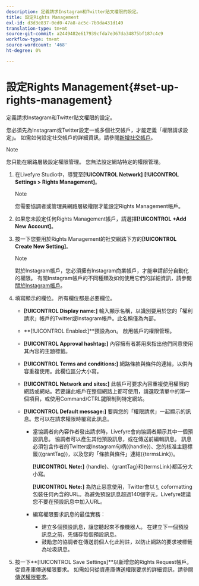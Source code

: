 ```yaml
---
description: 定義請求Instagram和Twitter貼文權限的設定。
title: 設定Rights Management
exl-id: d3d3e837-0ed0-47a8-ac5c-7b9da431d149
translation-type: tm+mt
source-git-commit: a2449482e617939cfda7e367da34875bf187c4c9
workflow-type: tm+mt
source-wordcount: '468'
ht-degree: 0%

---
```


# 設定Rights Management{#set-up-rights-management}

定義請求Instagram和Twitter貼文權限的設定。

您必須先為Instagram或Twitter設定一或多個社交帳戶，才能定義「權限請求設定」。 如需如何設定社交帳戶的詳細資訊，請參閱[新增社交帳戶](../c-users-creating-accounts-with-studio-access/t-configure-social-accout-instagram/t-configure-social-accout-instagram.md#t_configure_social_accout_instagram)。

>[!NOTE]
>
>您只能在網路層級設定權限管理。 您無法設定網站特定的權限管理。

1. 在Livefyre Studio中，導覽至&#x200B;**[!UICONTROL Network]** **[!UICONTROL Settings > Rights Management]**。

   >[!NOTE]
   >
   >您需要協調者或管理員網路層級權限才能設定Rights Management帳戶。

1. 如果您未設定任何Rights Management帳戶，請選擇&#x200B;**[!UICONTROL +Add New Account]**。
1. 按一下您要用於Rights Management的社交網路下方的&#x200B;**[!UICONTROL Create New Setting]**。

   >[!NOTE]
   >
   >對於Instagram帳戶，您必須擁有Instagram商業帳戶，才能申請部分自動化的權限。 有關Instagram帳戶的不同種類及如何使用它們的詳細資訊，請參閱[關於Instagram帳戶](../c-users-creating-accounts-with-studio-access/t-configure-social-accout-instagram/c-about-instagram-accounts.md#c_about_instagram_accounts)。

1. 填寫顯示的欄位。 所有欄位都是必要欄位。

   * **[!UICONTROL Display name:]** 輸入顯示名稱，以識別要用於您的「權利請求」帳戶的Twitter或Instagram帳戶。此名稱僅為內部。
   * **[!UICONTROL Enabled:]**預設為on。 啟用帳戶的權限管理。
   * **[!UICONTROL Approval hashtag:]** 內容擁有者將用來指出他們同意使用其內容的主題標籤。
   * **[!UICONTROL Terms and conditions:]** 網路條款與條件的連結，以供內容重複使用。此欄位區分大小寫。
   * **[!UICONTROL Network and sites:]** 此帳戶可要求內容重複使用權限的網路或網站。若要讓此帳戶在整個網路上都可使用，請選取清單中的第一個項目，或使用Command/CTRL鍵限制到特定網站。
   * **[!UICONTROL Default message:]** 要與您的「權限請求」一起顯示的訊息。您可以在請求權限時覆寫此訊息。

      * 當協調者向內容作者發出請求時，Livefyre會向協調者顯示其中一個預設訊息。 協調者可以產生其他預設訊息，或在傳送前編輯訊息。 訊息必須包含作者的Twitter或Instagram句柄({handle})、您的核准主題標籤({grantTag})，以及您的「條款與條件」連結({termsLink})。

         **[!UICONTROL Note:]** {handle}、{grantTag}和{termsLink}都區分大小寫。

         **[!UICONTROL Note:]** 為防止惡意使用，Twitter會以 [t.](https://t.co/) coformatting包裝任何內含的URL。為避免預設訊息超過140個字元，Livefyre建議您不要在預設訊息中加入URL。

      * 編寫權限要求訊息的最佳實務：

         * 建立多個預設訊息，讓您聽起來不像機器人。 在建立下一個預設訊息之前，先儲存每個預設訊息。
         * 鼓勵您的協調者在傳送前個人化此附註，以防止網路的要求被標籤為垃圾訊息。

1. 按一下&#x200B;**[!UICONTROL Save Settings]**以新增您的Rights Request帳戶。
從資產庫傳送權限要求。 如需如何從資產庫傳送權限要求的詳細資訊，請參閱[傳送權限要求](../c-how-requesting-rights-works/t-send-a-rights-request-to-own-a-digital-asset.md#t_send_a_rights_request_to_own_a_digital_asset)。
